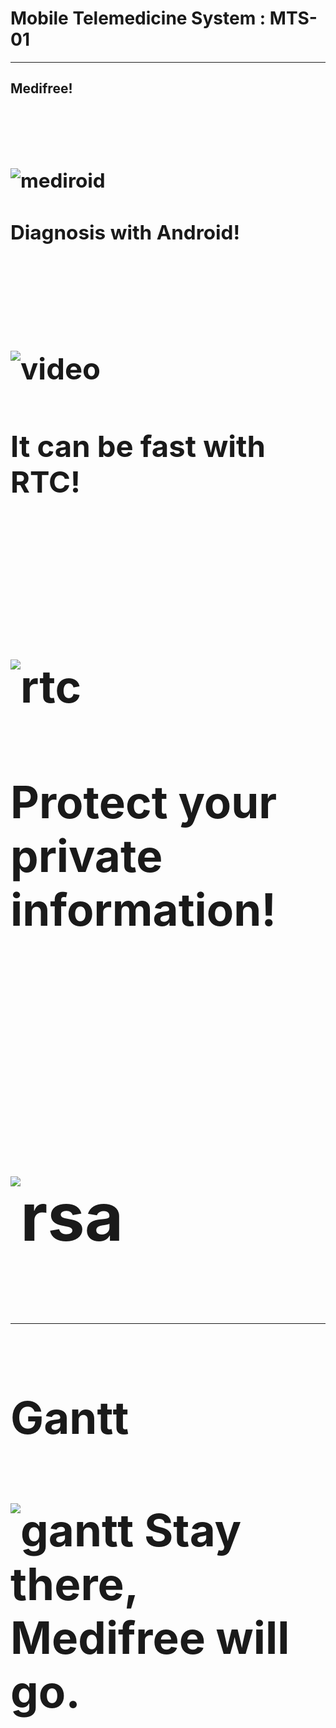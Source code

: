 # Mobile Telemedicine System : MTS-01
---
</center><h2><strong>Medifree!<strong><h2></center><br>
  
![mediroid](./pic/mediroid.png)

</center><h2><strong>Diagnosis with Android!<strong><h2></center><br>
  
![video](./pic/video.png)

</center><h2><strong>It can be fast with RTC!<strong><h2></center><br>
  
![rtc](./pic/rtc.png)

</center><h2><strong>Protect your private information!<strong><h2></center><br>
  
![rsa](./pic/rsa.png)


---
#### Gantt

![gantt](./pic/gantt.png)
Stay there, Medifree will go.
